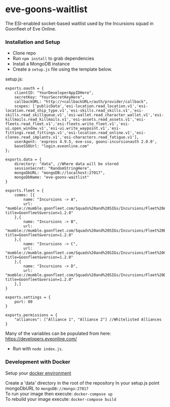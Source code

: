 # eve-goons-waitlist
The ESI-enabled socket-based waitlist used by the Incursions squad in Goonfleet of Eve Online.

### Installation and Setup
* Clone repo
* Run `npm install` to grab dependencies
* Install a MongoDB instance
* Create a `setup.js` file using the template below.

setup.js:
```
exports.oauth = {
	clientID: "YourDeveloperAppIDHere",
	secretKey: "YourSecretKeyHere",
	callbackURL: "http://<callbackURL>/auth/provider/callback",
	scopes: ['publicData','esi-location.read_location.v1','esi-location.read_ship_type.v1','esi-skills.read_skills.v1','esi-skills.read_skillqueue.v1','esi-wallet.read_character_wallet.v1','esi-killmails.read_killmails.v1','esi-assets.read_assets.v1','esi-fleets.read_fleet.v1','esi-fleets.write_fleet.v1','esi-ui.open_window.v1','esi-ui.write_waypoint.v1','esi-fittings.read_fittings.v1','esi-location.read_online.v1','esi-clones.read_implants.v1','esi-characters.read_fatigue.v1'],
	userAgent: 'express 4.9.5, eve-sso, goons-incursionauth 2.0.0',
	baseSSOUrl: "login.eveonline.com"
};

exports.data = {
	directory: "data", //Where data will be stored
	sessionSecret: "RandomStringHere",
	mongoDbURL: "mongoDB://localhost:27017",
	mongoDbName: "eve-goons-waitlist"
}

exports.fleet = {
	comms: [{
		name: "Incursions -> A",
		url: "mumble://mumble.goonfleet.com/Squads%20and%20SIGs/Incursions/Fleet%20A?title=Goonfleet&version=1.2.0"
	},{
		name: "Incursions -> B",
		url: "mumble://mumble.goonfleet.com/Squads%20and%20SIGs/Incursions/Fleet%20B?title=Goonfleet&version=1.2.0" 
	},{
		name: "Incursions -> C",
		url: "mumble://mumble.goonfleet.com/Squads%20and%20SIGs/Incursions/Fleet%20C?title=Goonfleet&version=1.2.0"
	},{
		name: "Incursions -> D",
		url: "mumble://mumble.goonfleet.com/Squads%20and%20SIGs/Incursions/Fleet%20D?title=Goonfleet&version=1.2.0"
	},]
}

exports.settings = {
	port: 80
}

exports.permissions = {
	"alliances": ["Alliance 1", "Alliance 2"] //Whitelisted Alliances
}
```
Many of the variables can be populated from here: https://developers.eveonline.com/

* Run with `node index.js`.

### Development with Docker

Setup your [docker environment](https://docs.docker.com/machine/get-started/)  

Create a 'data' directory in the root of the repository
In your setup.js point mongoDbURL to `mongoDB://mongo:27017`  
To run your image then execute: `docker-compose up`  
To rebuild your image execute: `docker-compose build`  

